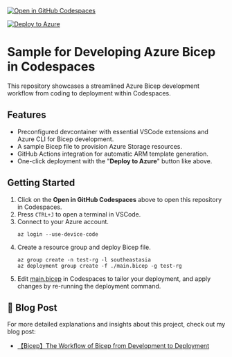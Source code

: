 [![Open in GitHub Codespaces](https://github.com/codespaces/badge.svg)](https://codespaces.new/charliewei0716/azure-bicep-codespaces-sample?quickstart=1)

[![Deploy to Azure](https://aka.ms/deploytoazurebutton)](https://portal.azure.com/#create/Microsoft.Template/uri/https%3A%2F%2Fraw.githubusercontent.com%2Fcharliewei0716%2Fazure-bicep-codespaces-sample%2Fmain%2Fmain.json)

# Sample for Developing Azure Bicep in Codespaces

This repository showcases a streamlined Azure Bicep development workflow from coding to deployment within Codespaces.

## Features
- Preconfigured devcontainer with essential VSCode extensions and Azure CLI for Bicep development.
- A sample Bicep file to provision Azure Storage resources.
- GitHub Actions integration for automatic ARM template generation.
- One-click deployment with the "**Deploy to Azure**" button like above.

## Getting Started
1. Click on the **Open in GitHub Codespaces** above to open this repository in Codespaces.
2. Press `CTRL+J` to open a terminal in VSCode.
3. Connect to your Azure account.
    ```
    az login --use-device-code  
    ```
4. Create a resource group and deploy Bicep file.
    ```
    az group create -n test-rg -l southeastasia
    az deployment group create -f ./main.bicep -g test-rg
    ```
5. Edit [main.bicep](./main.bicep) in Codespaces to tailor your deployment, and apply changes by re-running the deployment command.

## 🔗 Blog Post
For more detailed explanations and insights about this project, check out my blog post:
- [【Bicep】The Workflow of Bicep from Development to Deployment](https://www.charliewei.net/2024/02/bicep-from-development-to-deployment.html)
